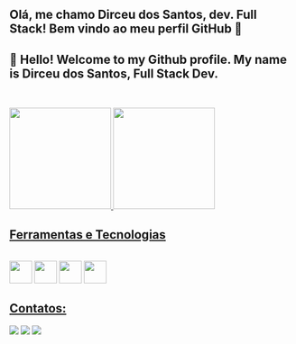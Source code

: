 ## Olá, me chamo Dirceu dos Santos, dev. Full Stack! Bem vindo ao meu perfil GitHub 👋

## 👋 Hello! Welcome to my Github profile. My name is Dirceu dos Santos, Full Stack Dev.
&nbsp;
<div>
<a href="https://github.com/dirceusljr">
<img loading="lazy" height="180em" src="https://github-readme-stats.vercel.app/api?username=dirceusljr&layout=compact&langs_count=7&theme=gruvbox"/>
<img loading="lazy" height="180em" src="https://github-readme-stats.vercel.app/api/top-langs/?username=dirceusljr&layout=compact&show_icons=true&theme=gruvbox&include_all_commits=true&count_private=true"/>
</div>

## Ferramentas e Tecnologias
<div style="display:inline-block"><br/>
<img loading="lazy" src="https://cdn.jsdelivr.net/gh/devicons/devicon/icons/html5/html5-original.svg" width="40" height="40"/>
<img loading="lazy" src="https://cdn.jsdelivr.net/gh/devicons/devicon/icons/css3/css3-original.svg" width="40" height="40"/>
<img loading="lazy" src="https://cdn.jsdelivr.net/gh/devicons/devicon/icons/javascript/javascript-original.svg" width="40" height="40"/>
<img loading="lazy" src="https://cdn.jsdelivr.net/gh/devicons/devicon/icons/csharp/csharp-original.svg" width="40" height="40"/>
</div>

## Contatos:
<div> 
  <a href = "mailto:dirceusljr@gmail.com"><img src="https://img.shields.io/badge/-Gmail-%23333?style=for-the-badge&logo=gmail&logoColor=white" target="_blank"></a>
  <a href="https://www.linkedin.com/in/dirceusljr" target="_blank"><img src="https://img.shields.io/badge/-LinkedIn-%230077B5?style=for-the-badge&logo=linkedin&logoColor=white" target="_blank"></a> 
  <a href="https://instagram.com/dirceusljr" target="_blank"><img src="https://img.shields.io/badge/-Instagram-%23E4405F?style=for-the-badge&logo=instagram&logoColor=white" target="_blank"></a> 
</div>
